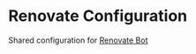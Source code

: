 # Renovate Configuration

Shared configuration for [Renovate Bot](https://www.mend.io/free-developer-tools/renovate/)

